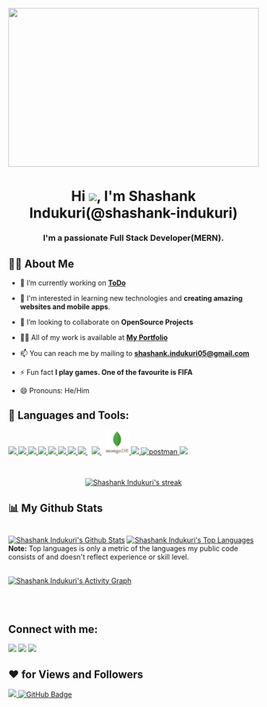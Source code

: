 <a href="#"><img width="100%" height="320" src="https://i.imgur.com/iXuL1HG.png" height="175px" /></a>

<h1 align="center">Hi <img src="https://raw.githubusercontent.com/MartinHeinz/MartinHeinz/master/wave.gif" width="30px">, I'm Shashank Indukuri(@shashank-indukuri)</h1>
<h3 align="center">I'm a passionate Full Stack Developer(MERN).</h3>


## 🙋‍♂️ About Me

- 🔭 I’m currently working on **[ToDo](https://github.com/shashank-indukuri/todo)**

- 🌱 I'm interested in learning new technologies and **creating amazing websites and mobile apps**.

- 👯 I’m looking to collaborate on **OpenSource Projects**

- 👨‍💻 All of my work is available at **[My Portfolio](https://portfolio-53108.web.app/)**

- 📫 You can reach me by mailing to **shashank.indukuri05@gmail.com**

- ⚡ Fun fact **I play games. One of the favourite is FIFA**

- 😄 Pronouns: He/Him

## 🚀 Languages and Tools:

<p align="left"> 
    <a href="https://reactjs.org/" target="_blank"> <img src="https://img.icons8.com/color/48/000000/react-native.png"/> </a>
    <a href="https://developer.mozilla.org/en-US/docs/Web/JavaScript" target="_blank"> <img src="https://img.icons8.com/color/48/000000/javascript.png"/> </a> 
    <a href="https://www.w3.org/html/" target="_blank"> <img src="https://img.icons8.com/color/48/000000/html-5.png"/> </a> 
    <a href="https://www.w3schools.com/css/" target="_blank"> <img src="https://img.icons8.com/color/48/000000/css3.png"/> </a> 
    <a href="https://getbootstrap.com" target="_blank"> <img src="https://img.icons8.com/color/48/000000/bootstrap.png"/> </a> 
    <a href="https://www.python.org" target="_blank"> <img src="https://img.icons8.com/color/48/000000/python.png"/> </a> 
    <a href="https://www.java.com" target="_blank"> <img src="https://img.icons8.com/color/48/000000/java-coffee-cup-logo.png"/> </a>
    <a style="padding-right:8px;" href="https://nodejs.org" target="_blank"> <img src="https://img.icons8.com/color/48/000000/nodejs.png"/> </a> 
    <a style="padding-right:8px;" href="https://www.mysql.com/" target="_blank"> <img src="https://img.icons8.com/fluent/50/000000/mysql-logo.png"/> </a>
    <a href="https://www.mongodb.com/" target="_blank"> <img src="https://raw.githubusercontent.com/devicons/devicon/master/icons/mongodb/mongodb-original-wordmark.svg" alt="mongodb" width="48" height="48"/> </a> 
    <a href="https://firebase.google.com/" target="_blank"> <img src="https://img.icons8.com/color/48/000000/firebase.png"/> </a> 
    <a href="https://postman.com" target="_blank"> <img src="https://www.vectorlogo.zone/logos/getpostman/getpostman-icon.svg" alt="postman" width="45" height="45"/> </a>   
    <a href="https://git-scm.com/" target="_blank"> <img src="https://img.icons8.com/color/48/000000/git.png"/> </a> 
</p>

<br/>

<p align="center">
    <a href="https://github.com/shashank-indukuri">
        <img title="🔥 Get streak stats for your profile at git.io/streak-stats" alt="Shashank Indukuri's streak" src="https://github-readme-streak-stats.herokuapp.com/?user=shashank-indukuri&theme=midnight-purple&hide_border=true&stroke=0000&background=060A0CD0"/>
    </a>
</p>

## 📊 My Github Stats

  <br/>
    <a href="https://github.com/shashank-indukuri"><img alt="Shashank Indukuri's Github Stats" src="https://github-readme-stats.vercel.app/api?username=shashank-indukuri&show_icons=true&count_private=true&theme=midnight-purple&hide_border=true&bg_color=0D1117" /></a>
  <a href="https://github.com/shashank-indukuri"><img alt="Shashank Indukuri's Top Languages" src="https://github-readme-stats.vercel.app/api/top-langs/?username=shashank-indukuri&langs_count=8&count_private=true&layout=compact&theme=midnight-purple&hide_border=true&bg_color=0D1117" /></a>
  <br/>
  <b>Note:</b> Top languages is only a metric of the languages my public code consists of and doesn't reflect experience or skill level.


<br/>
<br/>

<a href="https://github.com/shashank-indukuri"><img alt="Shashank Indukuri's Activity Graph" src="https://activity-graph.herokuapp.com/graph?username=shashank-indukuri&bg_color=0D1117&color=9645F4&line=9645F4&point=FFFFFF&hide_border=true" /></a>

<br/>
<br/>

## Connect with me:
<p align="left">

<a href = "https://www.linkedin.com/in/shashank-indukuri/"><img src="https://img.icons8.com/fluent/48/000000/linkedin.png"/></a>
<a href = "https://twitter.com/Shashankvarma5"><img src="https://img.icons8.com/fluent/48/000000/twitter.png"/></a>
<a href = "https://www.instagram.com/shashank_indukuri/"><img src="https://img.icons8.com/fluent/48/000000/instagram-new.png"/></a>

</p>

## ❤ for Views and Followers
<a href="https://github.com/shashank-indukuri">
    <img src="https://komarev.com/ghpvc/?username=shashank-indukuri">
</a>
<a href="https://github.com/shashank-indukuri?tab=followers"><img src="https://img.shields.io/github/followers/shashank-indukuri?label=Followers&style=social" alt="GitHub Badge"></a>

